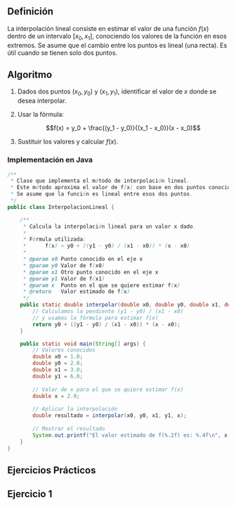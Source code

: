 ## Definición
La interpolación lineal consiste en estimar el valor de una función $f(x)$ dentro de un intervalo $[x_0, x_1]$, 
conociendo los valores de la función en esos extremos. Se asume que el cambio entre los puntos es lineal (una recta).
Es útil cuando se tienen solo dos puntos.

## Algoritmo 
1. Dados dos puntos $(x_0, y_0)$ y $(x_1, y_1)$, identificar el valor de $x$ donde se desea interpolar.
   
2. Usar la fórmula:
   
   $$f(x) = y_0 + \frac{(y_1 - y_0)}{(x_1 - x_0)}(x - x_0)$$
  
3. Sustituir los valores y calcular $f(x)$.

### Implementación en Java
```java
/**
 * Clase que implementa el método de interpolación lineal.
 * Este método aproxima el valor de f(x) con base en dos puntos conocidos (x0, y0) y (x1, y1).
 * Se asume que la función es lineal entre esos dos puntos.
 */
public class InterpolacionLineal {

    /**
     * Calcula la interpolación lineal para un valor x dado.
     *
     * Fórmula utilizada:
     *      f(x) ≈ y0 + ((y1 - y0) / (x1 - x0)) * (x - x0)
     *
     * @param x0 Punto conocido en el eje x
     * @param y0 Valor de f(x0)
     * @param x1 Otro punto conocido en el eje x
     * @param y1 Valor de f(x1)
     * @param x  Punto en el que se quiere estimar f(x)
     * @return   Valor estimado de f(x)
     */
    public static double interpolar(double x0, double y0, double x1, double y1, double x) {
        // Calculamos la pendiente (y1 - y0) / (x1 - x0)
        // y usamos la fórmula para estimar f(x)
        return y0 + ((y1 - y0) / (x1 - x0)) * (x - x0);
    }

    public static void main(String[] args) {
        // Valores conocidos
        double x0 = 1.0;
        double y0 = 2.0;
        double x1 = 3.0;
        double y1 = 6.0;
        
        // Valor de x para el que se quiere estimar f(x)
        double x = 2.0;
        
        // Aplicar la interpolación
        double resultado = interpolar(x0, y0, x1, y1, x);
        
        // Mostrar el resultado
        System.out.printf("El valor estimado de f(%.2f) es: %.4f\n", x, resultado);  
    }
}

```
## Ejercicios Prácticos
## Ejercicio 1
